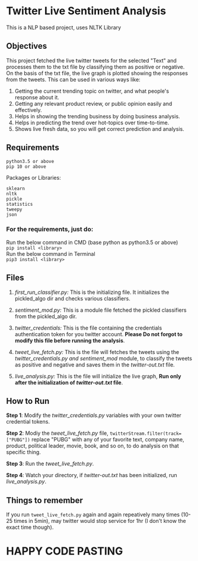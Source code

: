 # Twitter Live Sentiment Analysis
This is a NLP based project, uses NLTK Library

## Objectives
This project fetched the live twitter tweets for the selected "Text" and processes them to the txt file by classifying them as positive or negative. On the basis of the txt file, the live graph is plotted showing the responses from the tweets. 
This can be used in various ways like:
1. Getting the current trending topic on twitter, and what people's response about it.
2. Getting any relevant product review, or public opinion easily and effectively.
3. Helps in showing the trending business by doing business analysis.
4. Helps in predicting the trend over hot-topics over time-to-time.
5. Shows live fresh data, so you will get correct prediction and analysis.

## Requirements 
```
python3.5 or above
pip 10 or above
```
Packages or Libraries:
```
sklearn
nltk
pickle
statistics
tweepy
json
```
### For the requirements, just do:
Run the below command in CMD (base python as python3.5 or above)<br />
```pip install <library>```<br />
Run the below command in Terminal<br />
```pip3 install <library>```<br />

## Files
1. *first_run_classifier.py:* This is the initializing file. It initializes the pickled_algo dir and checks various classifiers.<br />

2. *sentiment_mod.py:* This is a module file fetched the pickled classifiers from the pickled_algo dir.<br />

3. *twitter_credentials:* This is the file containing the credentials authentication token for you twitter account. **Please Do not forgot to modify this file before running the analysis**.<br />

4. *tweet_live_fetch.py:* This is the file will fetches the tweets using the *twitter_credentials.py and sentiment_mod* module, to classify the tweets as positive and negative and saves them in the *twitter-out.txt* file.<br />

5. *live_analysis.py:* This is the file will initialize the live graph, **Run only after the initialization of *twitter-out.txt* file**.<br />


## How to Run
**Step 1**: Modify the *twitter_credentials.py* variables with your own twitter credential tokens.<br />

**Step 2**: Modiy the *tweet_live_fetch.py* file, `twitterStream.filter(track=["PUBG"])` replace "PUBG" with any of your favorite text, company name, product, political leader, movie, book, and so on, to do analysis on that specific thing.<br />

**Step 3**: Run the *tweet_live_fetch.py*.<br />

**Step 4**: Watch your directory, if *twitter-out.txt* has been initialized, run *live_analysis.py*.<br />


## Things to remember
If you run `tweet_live_fetch.py` again and again repeatively many times (10-25 times in 5min), may twitter would stop service for 1hr (I don't know the exact time though).

# HAPPY CODE PASTING
